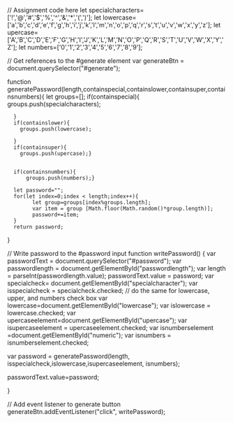 // Assignment code here
let specialcharacters=['!','@','#','$','%','^','&','*','(',')'];
let lowercase=['a','b','c','d','e','f','g','h','i','j','k','l','m','n','o','p','q','r','s','t','u','v','w','x','y','z'];
let upercase=['A','B','C','D','E','F','G','H','I','J','K','L','M','N','O','P','Q','R','S','T','U','V','W','X','Y','Z'];
let numbers=['0','1','2','3','4','5','6','7','8','9'];

// Get references to the #generate element
var generateBtn = document.querySelector("#generate");



function generatePassword(length,containspecial,containslower,containsuper,containsnumbers){
      let groups=[];
      if(containspecial){
        groups.push(specialcharacters);
      
      }
      if(containslower){
        groups.push(lowercase);

      }
      if(containsuper){
        groups.push(upercase);}


      if(containsnumbers){
          groups.push(numbers);}

      let password="";   
      for(let index=0;index < length;index++){
            let group=groups[index%groups.length];
            var item = group [Math.floor(Math.random()*group.length)];
            password+=item;
      }    
      return password;
}

     


// Write password to the #password input
function writePassword() {
  var passwordText = document.querySelector("#password");
  var passwordlength = document.getElementById("passwordlength");
  var length = parseInt(passwordlength.value); 
  passwordText.value = password;
  var specialcheck= document.getElementById("specialcharacter");
  var isspecialcheck = specialcheck.checked;
  // do the same for lowercase, upper, and numbers check box
  var lowercase=document.getElementById("lowercase");
  var islowercase = lowercase.checked;
  var upercaseelement=document.getElementById("upercase");
  var isupercaseelement = upercaseelement.checked;
  var isnumberselement =document.getElementById("numeric");
  var isnumbers = isnumberselement.checked; 

  var password = generatePassword(length, isspecialcheck,islowercase,isupercaseelement, isnumbers);
  

passwordText.value=password;

}

// Add event listener to generate button
generateBtn.addEventListener("click", writePassword);
